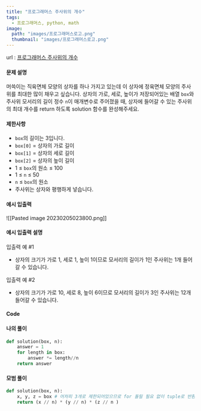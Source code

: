 ```yaml
---
title: "프로그래머스 주사위의 개수"
tags:
  - 프로그래머스, python, math
image:
  path: "images/프로그래머스로고.png"
  thumbnail: "images/프로그래머스로고.png"
---
```

url : [프로그래머스 주사위의 개수](https://school.programmers.co.kr/learn/courses/30/lessons/120845)
#### 문제 설명
머쓱이는 직육면체 모양의 상자를 하나 가지고 있는데 이 상자에 정육면체 모양의 주사위를 최대한 많이 채우고 싶습니다. 상자의 가로, 세로, 높이가 저장되어있는 배열 `box`와 주사위 모서리의 길이 정수 `n`이 매개변수로 주어졌을 때, 상자에 들어갈 수 있는 주사위의 최대 개수를 return 하도록 solution 함수를 완성해주세요.

#### 제한사항
-   `box`의 길이는 3입니다.
-   `box[0]` = 상자의 가로 길이
-   `box[1]` = 상자의 세로 길이
-   `box[2]` = 상자의 높이 길이
-   1 ≤ `box`의 원소 ≤ 100
-   1 ≤ `n` ≤ 50
-   `n` ≤ `box`의 원소
-   주사위는 상자와 평행하게 넣습니다.


#### 예시 입출력
![[Pasted image 20230205023800.png]]
#### 예시 입출력 설명
입출력 예 #1
-   상자의 크기가 가로 1, 세로 1, 높이 1이므로 모서리의 길이가 1인 주사위는 1개 들어갈 수 있습니다.

입출력 예 #2
-   상자의 크기가 가로 10, 세로 8, 높이 6이므로 모서리의 길이가 3인 주사위는 12개 들어갈 수 있습니다.


#### Code

#### 나의 풀이
```python
def solution(box, n):
    answer = 1
    for length in box:
        answer *= length//n
    return answer
```
#### 모범 풀이
```python
def solution(box, n):
    x, y, z = box # 어차피 3개로 제한되어있으므로 for 돌릴 필요 없이 tuple로 반환시킬 수 있다.
    return (x // n) * (y // n) * (z // n )
```

